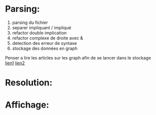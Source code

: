 # Parsing:
  1. parsing du fichier
  2. separer impliquant / impliqué
  3. refactor double implication
  4. refactor complexe de droite avec &
  5. detection des erreur de syntaxe
  6. stockage des données en graph

 Penser a lire les articles sur les graph afin de se lancer dans le stockage
 [lien1](http://www.bogotobogo.com/python/python_graph_data_structures.php)
 [lien2](https://www.python.org/doc/essays/graphs/)


# Resolution:

# Affichage:
